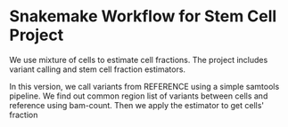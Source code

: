 Snakemake Workflow for Stem Cell Project
==========================================================================


We use mixture of cells to estimate cell fractions. 
The project includes variant calling and stem cell fraction estimators. 

In this version, we call variants from REFERENCE using a simple samtools pipeline. 
We find out  common region list of variants between cells and reference using bam-count. 
Then we apply the estimator to get cells' fraction 





